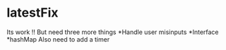 # latestFix
Its work !! But need three more things 
*Handle user misinputs 
*Interface 
*hashMap 
Also need to add a timer 

